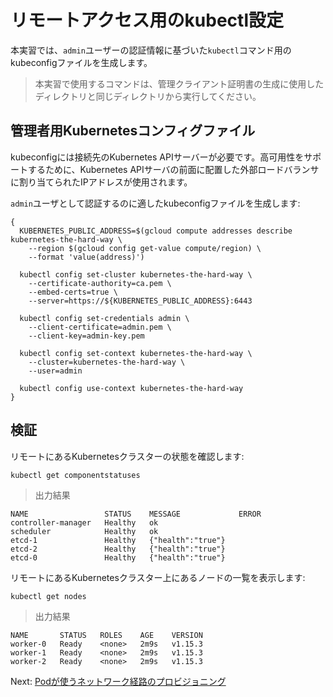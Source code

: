 # リモートアクセス用のkubectl設定

本実習では、`admin`ユーザーの認証情報に基づいた`kubectl`コマンド用のkubeconfigファイルを生成します。

> 本実習で使用するコマンドは、管理クライアント証明書の生成に使用したディレクトリと同じディレクトリから実行してください。

## 管理者用Kubernetesコンフィグファイル

kubeconfigには接続先のKubernetes APIサーバーが必要です。高可用性をサポートするために、Kubernetes APIサーバの前面に配置した外部ロードバランサに割り当てられたIPアドレスが使用されます。

`admin`ユーザとして認証するのに適したkubeconfigファイルを生成します:

```
{
  KUBERNETES_PUBLIC_ADDRESS=$(gcloud compute addresses describe kubernetes-the-hard-way \
    --region $(gcloud config get-value compute/region) \
    --format 'value(address)')

  kubectl config set-cluster kubernetes-the-hard-way \
    --certificate-authority=ca.pem \
    --embed-certs=true \
    --server=https://${KUBERNETES_PUBLIC_ADDRESS}:6443

  kubectl config set-credentials admin \
    --client-certificate=admin.pem \
    --client-key=admin-key.pem

  kubectl config set-context kubernetes-the-hard-way \
    --cluster=kubernetes-the-hard-way \
    --user=admin

  kubectl config use-context kubernetes-the-hard-way
}
```

## 検証

リモートにあるKubernetesクラスターの状態を確認します:

```
kubectl get componentstatuses
```

> 出力結果

```
NAME                 STATUS    MESSAGE             ERROR
controller-manager   Healthy   ok
scheduler            Healthy   ok
etcd-1               Healthy   {"health":"true"}
etcd-2               Healthy   {"health":"true"}
etcd-0               Healthy   {"health":"true"}
```

リモートにあるKubernetesクラスター上にあるノードの一覧を表示します:

```
kubectl get nodes
```

> 出力結果

```
NAME       STATUS   ROLES    AGE    VERSION
worker-0   Ready    <none>   2m9s   v1.15.3
worker-1   Ready    <none>   2m9s   v1.15.3
worker-2   Ready    <none>   2m9s   v1.15.3
```

Next: [Podが使うネットワーク経路のプロビジョニング](11-pod-network-routes.md)
